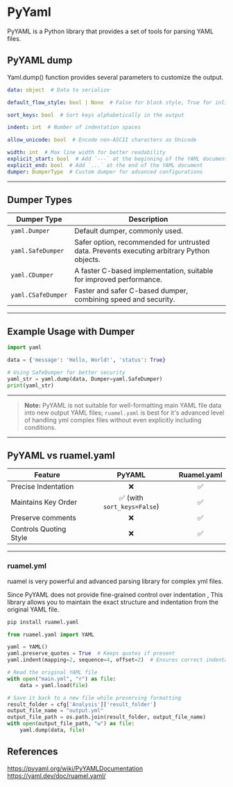 # PyYaml

PyYAML is a Python library that provides a set of tools for parsing YAML files.


## PyYAML dump

Yaml.dump() function provides several parameters to customize the output.


```yaml
data: object  # Data to serialize

default_flow_style: bool | None  # False for block style, True for inline flow style

sort_keys: bool  # Sort keys alphabetically in the output

indent: int  # Number of indentation spaces

allow_unicode: bool  # Encode non-ASCII characters as Unicode

width: int  # Max line width for better readability
explicit_start: bool  # Add `---` at the beginning of the YAML document
explicit_end: bool  # Add `...` at the end of the YAML document
dumper: DumperType  # Custom dumper for advanced configurations
```

---

## Dumper Types

| **Dumper Type** | **Description** |
|-----------------|------------------|
| `yaml.Dumper`    | Default dumper, commonly used. |
| `yaml.SafeDumper`| Safer option, recommended for untrusted data. Prevents executing arbitrary Python objects. |
| `yaml.CDumper`   | A faster C-based implementation, suitable for improved performance. |
| `yaml.CSafeDumper`| Faster and safer C-based dumper, combining speed and security. |

---

## Example Usage with Dumper

```python
import yaml

data = {'message': 'Hello, World!', 'status': True}

# Using SafeDumper for better security
yaml_str = yaml.dump(data, Dumper=yaml.SafeDumper)
print(yaml_str)
```

---


> **Note:** PyYAML is not suitable for well-formatting main YAML file data into new output YAML files; `ruamel.yaml` is best for it's advanced level of handling yml complex files without even explicitly including conditions.

---

## PyYAML vs ruamel.yaml 

| Feature                     | PyYAML                   | Ruamel.yaml |
|-----------------------------|:------------------------:|:------------:|
| Precise Indentation        | ❌                        | ✅          |
| Maintains Key Order        | ✅ (with `sort_keys=False`) | ✅        |
| Preserve comments            | ❌                        | ✅        |
| Controls Quoting Style      | ❌                        | ✅         |

---

### ruamel.yml

ruamel is very powerful and advanced parsing library for complex yml files.

Since PyYAML does not provide fine-grained control over indentation ,
This library allows you to maintain the exact structure and indentation from the original YAML file.

```python
pip install ruamel.yaml
```

```python
from ruamel.yaml import YAML

yaml = YAML()
yaml.preserve_quotes = True  # Keeps quotes if present
yaml.indent(mapping=2, sequence=4, offset=2)  # Ensures correct indentation

# Read the original YAML file
with open("main.yml", "r") as file:
    data = yaml.load(file)

# Save it back to a new file while preserving formatting
result_folder = cfg['Analysis']['result_folder']
output_file_name = "output.yml"
output_file_path = os.path.join(result_folder, output_file_name)
with open(output_file_path, "w") as file:
    yaml.dump(data, file)
```


## References

<https://pyyaml.org/wiki/PyYAMLDocumentation>
<https://yaml.dev/doc/ruamel.yaml/>







